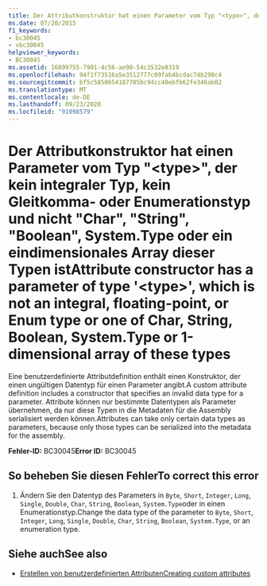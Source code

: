 ```yaml
---
title: Der Attributkonstruktor hat einen Parameter vom Typ "<type>", der kein integraler Typ, kein Gleitkomma- oder Enumerationstyp und nicht "Char", "String", "Boolean", System.Type oder ein eindimensionales Array dieser Typen ist
ms.date: 07/20/2015
f1_keywords:
- bc30045
- vbc30045
helpviewer_keywords:
- BC30045
ms.assetid: 16899755-7901-4c56-ae90-54c3532e8319
ms.openlocfilehash: 94f1f73516a5e3512777c09fab4bcdac74b298c4
ms.sourcegitcommit: bf5c5850654187705bc94cc40ebfb62fe346ab02
ms.translationtype: MT
ms.contentlocale: de-DE
ms.lasthandoff: 09/23/2020
ms.locfileid: "91098579"
---
```

# <a name="attribute-constructor-has-a-parameter-of-type-type-which-is-not-an-integral-floating-point-or-enum-type-or-one-of-char-string-boolean-systemtype-or-1-dimensional-array-of-these-types"></a><span data-ttu-id="98c1d-102">Der Attributkonstruktor hat einen Parameter vom Typ "\<type>", der kein integraler Typ, kein Gleitkomma- oder Enumerationstyp und nicht "Char", "String", "Boolean", System.Type oder ein eindimensionales Array dieser Typen ist</span><span class="sxs-lookup"><span data-stu-id="98c1d-102">Attribute constructor has a parameter of type '\<type>', which is not an integral, floating-point, or Enum type or one of Char, String, Boolean, System.Type or 1-dimensional array of these types</span></span>

<span data-ttu-id="98c1d-103">Eine benutzerdefinierte Attributdefinition enthält einen Konstruktor, der einen ungültigen Datentyp für einen Parameter angibt.</span><span class="sxs-lookup"><span data-stu-id="98c1d-103">A custom attribute definition includes a constructor that specifies an invalid data type for a parameter.</span></span> <span data-ttu-id="98c1d-104">Attribute können nur bestimmte Datentypen als Parameter übernehmen, da nur diese Typen in die Metadaten für die Assembly serialisiert werden können.</span><span class="sxs-lookup"><span data-stu-id="98c1d-104">Attributes can take only certain data types as parameters, because only those types can be serialized into the metadata for the assembly.</span></span>  
  
 <span data-ttu-id="98c1d-105">**Fehler-ID:** BC30045</span><span class="sxs-lookup"><span data-stu-id="98c1d-105">**Error ID:** BC30045</span></span>  
  
## <a name="to-correct-this-error"></a><span data-ttu-id="98c1d-106">So beheben Sie diesen Fehler</span><span class="sxs-lookup"><span data-stu-id="98c1d-106">To correct this error</span></span>  
  
1. <span data-ttu-id="98c1d-107">Ändern Sie den Datentyp des Parameters in `Byte`, `Short`, `Integer`, `Long`, `Single`, `Double`, `Char`, `String`, `Boolean`, `System.Type`oder in einen Enumerationstyp.</span><span class="sxs-lookup"><span data-stu-id="98c1d-107">Change the data type of the parameter to `Byte`, `Short`, `Integer`, `Long`, `Single`, `Double`, `Char`, `String`, `Boolean`, `System.Type`, or an enumeration type.</span></span>  
  
## <a name="see-also"></a><span data-ttu-id="98c1d-108">Siehe auch</span><span class="sxs-lookup"><span data-stu-id="98c1d-108">See also</span></span>

- [<span data-ttu-id="98c1d-109">Erstellen von benutzerdefinierten Attributen</span><span class="sxs-lookup"><span data-stu-id="98c1d-109">Creating custom attributes</span></span>](../programming-guide/concepts/attributes/creating-custom-attributes.md)
